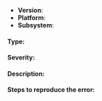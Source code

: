 <!--
Thank you for reporting an issue.

This issue tracker is for bugs and issues found within the JavaScript implementation of IPFS.
If you require more general support please file an issue on our discuss forum. https://discuss.ipfs.io/

Please fill in as much of the template below as you're able.

Version: output of `jsipfs version --all` if using the CLI or `ipfs.version((err, version) => {})` if using the instance.
Platform: output of `uname -a` (UNIX), or version and 32 or 64-bit (Windows).
Subsystem: if known, please specify affected core module name (e.g Bitswap, libp2p, etc).

If possible, please provide code that demonstrates the problem, keeping it as
simple and free of external dependencies as you are able.
-->

- **Version**:
- **Platform**:
- **Subsystem**:

<!-- Bug, Feature, Question, Enhancement, Etc -->
#### Type:

<!-- One of following:
    Critical - System crash, application panic.
    High - The main functionality of the application does not work, API breakage, repo format breakage, etc.
    Medium - A non-essential functionality does not work, performance issues, etc.
    Low - An optional functionality does not work.
    Very Low - Translation or documentation mistake. Something that really does not matter much but should be noticed for a future release. -->
#### Severity:

#### Description:

#### Steps to reproduce the error:

<!--
This is for you! Please read, and then delete this text before posting it.
The js-ipfs issues are only for bug reports and directly actionable features.

Read https://github.com/ipfs/community/blob/master/contributing.md#reporting-issues if your issue doesn't fit either of those categories.
-->
